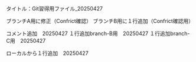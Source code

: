 タイトル：Git習得用ファイル_20250427


ブランチA用に修正（Confrict確認）
ブランチB用に１行追加（Confrict確認用）


コメント追加　20250427
１行追加branch-B用　20250427
１行追加branch-C用　20250427


ローカルから１行追加　20250427
